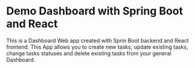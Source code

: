 # Demo Dashboard with Spring Boot and React
This is a Dashboard Web app created with Sprin Boot backend and React frontend.
This App allows you to create new tasks, update existing tasks, change tasks statuses and delete existing tasks from your general Dashboard.

